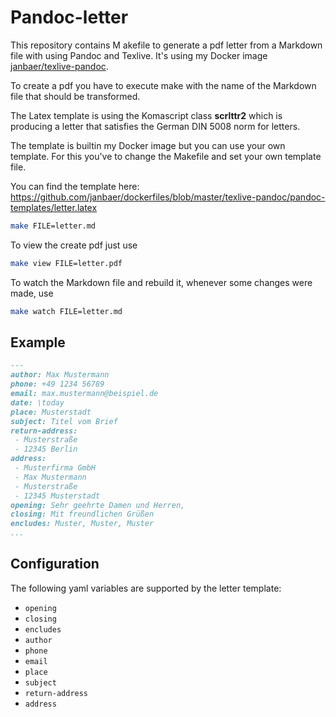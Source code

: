 # Pandoc-letter

This repository contains M akefile to generate a pdf letter from a Markdown file with using Pandoc and Texlive.
It's using my Docker image [janbaer/texlive-pandoc](https://cloud.docker.com/u/janbaer/repository/docker/janbaer/texlive-pandochttps://cloud.docker.com/u/janbaer/repository/docker/janbaer/texlive-pandoc).

To create a pdf you have to execute make with the name of the Markdown file that should be transformed.

The Latex template is using the Komascript class **scrlttr2** which is producing a letter that satisfies the German DIN 5008 norm for letters.

The template is builtin my Docker image but you can use your own template. For this you've to change the Makefile and set your own template file.

You can find the template here: https://github.com/janbaer/dockerfiles/blob/master/texlive-pandoc/pandoc-templates/letter.latex

```bash
make FILE=letter.md
```

To view the create pdf just use

```bash
make view FILE=letter.pdf
```

To watch the Markdown file and rebuild it, whenever some changes were made, use

```bash
make watch FILE=letter.md
```

## Example

```markdown
---
author: Max Mustermann
phone: +49 1234 56789
email: max.mustermann@beispiel.de
date: \today
place: Musterstadt
subject: Titel vom Brief
return-address:
 - Musterstraße
 - 12345 Berlin
address:
 - Musterfirma GmbH
 - Max Mustermann
 - Musterstraße
 - 12345 Musterstadt
opening: Sehr geehrte Damen und Herren,
closing: Mit freundlichen Grüßen
encludes: Muster, Muster, Muster
...
```

## Configuration

The following yaml variables are supported by the letter template:

- `opening`
- `closing`
- `encludes`
- `author`
- `phone`
- `email`
- `place`
- `subject`
- `return-address`
- `address`

